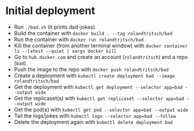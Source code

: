 # Initial deployment

* Run `./bad.sh` (it prints dad-jokes)
* Build the container with `docker build . --tag rolandtritsch/bad`
* Run the container with `docker run rolandtritsch/bad`
* Kill the container (from another terminal window) with `docker container ls --latest --quiet | xargs docker kill`
* Go to `hub.docker.com` and create an account (`rolandtritsch`) and a repo (`bad`)
* Push the image to the repo with `docker push rolandtritsch/bad`
* Create a deployment with `kubectl create deployment bad --image rolandtritsch/bad`
* Get the deployment with `kubectl get deployment --selector app=bad --output wide`
* Get the replicaset(s) with `kubectl get replicaset --selector app=bad --output wide`
* Get the pod(s) with `kubectl get pod --selector app=bad --output wide`
* Tail the logs/jokes with `kubectl logs --selector app=bad --follow`
* Delete the deployment again with `kubectl delete deployment bad`

